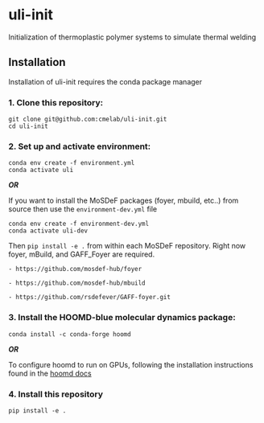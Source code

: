 # uli-init
Initialization of thermoplastic polymer systems to simulate thermal welding

## Installation

Installation of uli-init requires the conda package manager

### 1. Clone this repository: ###  

```
git clone git@github.com:cmelab/uli-init.git  
cd uli-init  
```

### 2. Set up and activate environment: ###  

```
conda env create -f environment.yml  
conda activate uli
```  

***OR*** 

If you want to install the MoSDeF packages (foyer, mbuild, etc..) from source then use the `environment-dev.yml` file
```
conda env create -f environment-dev.yml
conda activate uli-dev
```

Then `pip install -e .` from within each MoSDeF repository. Right now foyer, mBuild, and GAFF_Foyer are required.  

	- https://github.com/mosdef-hub/foyer  

	- https://github.com/mosdef-hub/mbuild  

	- https://github.com/rsdefever/GAFF-foyer.git


### 3. Install the HOOMD-blue molecular dynamics package: ###  

`conda install -c conda-forge hoomd`  

***OR*** 

To configure hoomd to run on GPUs, following the installation instructions found in the [hoomd docs](https://hoomd-blue.readthedocs.io/en/stable/installation.html)

### 4. Install this repository ###

```
pip install -e .
```
